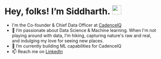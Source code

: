 # Hey, folks! I’m Siddharth. <img src="https://raw.githubusercontent.com/MartinHeinz/MartinHeinz/master/wave.gif" width="30px">
-   I'm the Co-founder & Chief Data Officer at [CadenceIQ](https://www.cadenceiq.ai/)
- 👀  I’m passionate about Data Science & Machine learning. When I'm not playing around with data, I'm hiking, capturing nature's raw and real, and indulging my love for seeing new places.
- 🌱    I’m currently building ML capabilities for CadenceIQ
- 📫    Reach me on [LinkedIn](https://www.linkedin.com/in/siddharth-singh-306b341a5/)


<!---
SidtheKidx/SidtheKidx is a ✨ special ✨ repository because its `README.md` (this file) appears on your GitHub profile.
You can click the Preview link to take a look at your changes.
--->
